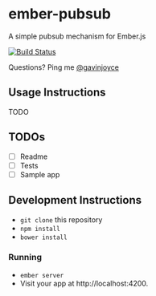 # ember-pubsub

A simple pubsub mechanism for Ember.js

[![Build Status](https://travis-ci.org/GavinJoyce/ember-pubsub.svg)](https://travis-ci.org/GavinJoyce/ember-pubsub)

Questions? Ping me [@gavinjoyce](https://twitter.com/gavinjoyce)

## Usage Instructions

TODO

## TODOs

* [ ] Readme
* [ ] Tests
* [ ] Sample app

## Development Instructions

* `git clone` this repository
* `npm install`
* `bower install`

### Running

* `ember server`
* Visit your app at http://localhost:4200.
